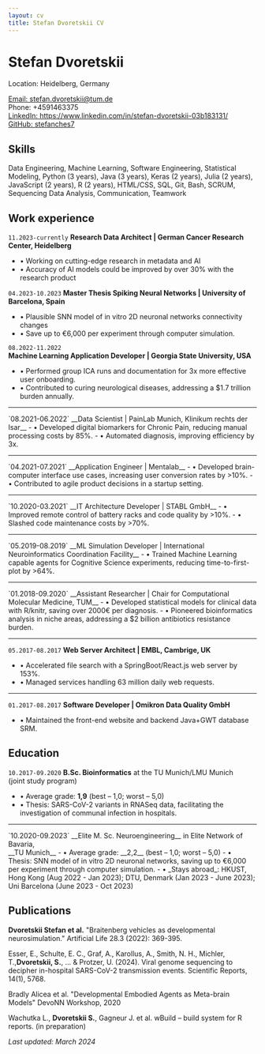 ```yaml
---
layout: cv
title: Stefan Dvoretskii CV
---
```


# Stefan Dvoretskii

Location: Heidelberg, Germany
<div id="webaddress">
<a href="stefan.dvoretskii@tum.de">Email: stefan.dvoretskii@tum.de</a> 
  <br>
  Phone: +4591463375
  <br>
<a href="https://www.linkedin.com/in/stefan-dvoretskii-03b183131/">LinkedIn: https://www.linkedin.com/in/stefan-dvoretskii-03b183131/</a>
  <br> 
  <a href="https://github.com/stefanches7">GitHub: stefanches7</a>
 </div>

## Skills

Data Engineering, Machine Learning, Software Engineering, Statistical Modeling, Python (3 years), Java (3 years), Keras (2 years), Julia (2 years), JavaScript (2 years), R (2 years), HTML/CSS, SQL, Git, Bash, SCRUM, Sequencing Data Analysis, Communication, Teamwork

## Work experience
`11.2023-currently`
__Research Data Architect | German Cancer Research Center, Heidelberg__ 
- • Working on cutting-edge research in metadata and AI
- • Accuracy of AI models could be improved by over 30% with the research product

`04.2023-10.2023`
__Master Thesis Spiking Neural Networks | University of Barcelona, Spain__ 
- • Plausible SNN model of in vitro 2D neuronal networks connectivity changes
- • Save up to €6,000 per experiment through computer simulation.

`08.2022-11.2022`	
__Machine Learning Application Developer | Georgia State University, USA__ 
- • Performed group ICA runs and documentation for 3x more effective user onboarding.
- • Contributed to curing neurological diseases, addressing a $1.7 trillion burden annually.
<hr>
`08.2021-06.2022`
__Data Scientist | PainLab Munich, Klinikum rechts der Isar__
- • Developed digital biomarkers for Chronic Pain, reducing manual processing costs by 85%.
- • Automated diagnosis, improving efficiency by 3x.
<hr>
`04.2021-07.2021`
__Application Engineer | Mentalab__
- • Developed brain-computer interface use cases, increasing user conversion rates by >10%.
- • Contributed to agile product decisions in a startup setting.
<hr>
`10.2020-03.2021`
__IT Architecture Developer | STABL GmbH__
- • Improved remote control of battery racks and code quality by >10%.
- • Slashed code maintenance costs by >70%.
<hr>
`05.2019-08.2019`
__ML Simulation Developer | International Neuroinformatics Coordination Facility__
- • Trained Machine Learning capable agents for Cognitive Science experiments, reducing time-to-first-plot by >64%.
<hr>
`01.2018-09.2020`
__Assistant Researcher | Chair for Computational Molecular Medicine, TUM__
- • Developed statistical models for clinical data with R/knitr, saving over 2000€ per diagnosis.
- • Pioneered bioinformatics analysis in niche areas, addressing a $2 billion antibiotics resistance burden.
<hr>

`05.2017-08.2017` 
__Web Server Architect | EMBL, Cambrige, UK__
- • Accelerated file search with a SpringBoot/React.js web server by 153%.
- • Managed services handling 63 million daily web requests.
<hr>

`01.2017-08.2017`
__Software Developer | Omikron Data Quality GmbH__
- • Maintained the front-end website and backend Java+GWT database SRM.

## Education

`10.2017-09.2020`
__B.Sc. Bioinformatics__ at the TU Munich/LMU Munich <br> (joint study program)
- • Average grade: __1,9__ (best – 1,0; worst – 5,0)
- • Thesis: SARS-CoV-2 variants in RNASeq data, facilitating the investigation of communal infection in hospitals.
<hr>
`10.2020-09.2023`
__Elite M. Sc. Neuroengineering__ in Elite Network of Bavaria,<br> __TU Munich__
- • Average grade: __2,2__ (best – 1,0; worst – 5,0)
- • Thesis: SNN model of in vitro 2D neuronal networks, saving up to €6,000 per experiment through computer simulation.
- • _Stays abroad_: HKUST, Hong Kong (Aug 2022 - Jan 2023); DTU, Denmark (Jan 2023 - June 2023); Uni Barcelona (June 2023 - Oct 2023)

## Publications

__Dvoretskii Stefan et al.__ "Braitenberg vehicles as developmental neurosimulation." Artificial Life 28.3 (2022): 369-395.

Esser, E., Schulte, E. C., Graf, A., Karollus, A., Smith, N. H., Michler, T.,__Dvoretskii, S.__, ... & Protzer, U. (2024). Viral genome sequencing to decipher in-hospital SARS-CoV-2 transmission events. Scientific Reports, 14(1), 5768.

Bradly Alicea et al. "Developmental Embodied Agents as Meta-brain Models" DevoNN Workshop, 2020

Wachutka L., __Dvoretskii S.__, Gagneur J. et al. wBuild – build system for R reports. (in preparation)

_Last updated: March 2024_


